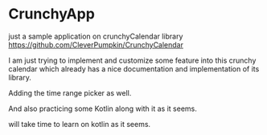 # CrunchyApp
just a sample application on crunchyCalendar library https://github.com/CleverPumpkin/CrunchyCalendar

I am just trying to implement and customize some feature into this crunchy calendar which already has a nice documentation and implementation of its library. 

Adding the time range picker as well. 

And also practicing some Kotlin along with it as it seems. 

will take time to learn on kotlin as it seems. 
